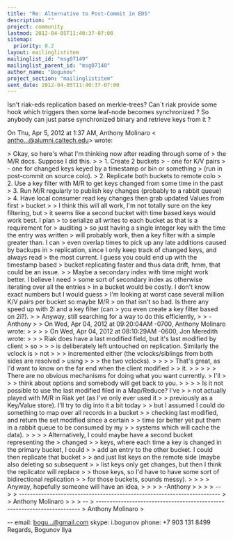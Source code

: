 ```yaml
---
title: "Re: Alternative to Post-Commit in EDS"
description: ""
project: community
lastmod: 2012-04-05T11:40:37-07:00
sitemap:
  priority: 0.2
layout: mailinglistitem
mailinglist_id: "msg07149"
mailinglist_parent_id: "msg07140"
author_name: "Bogunov"
project_section: "mailinglistitem"
sent_date: 2012-04-05T11:40:37-07:00
---
```



Isn't riak-eds replication based on merkle-trees? Can`t riak provide some
hook which triggers then some leaf-node becomes synchronized ? So anybody
can just parse synchronized binary and retrieve keys from it ?

On Thu, Apr 5, 2012 at 1:37 AM, Anthony Molinaro &lt;
antho...@alumni.caltech.edu&gt; wrote:

&gt; Okay, so here's what I'm thinking now after reading through some of
&gt; the M/R docs. Suppose I did this.
&gt;
&gt; 1. Create 2 buckets
&gt; - one for K/V pairs
&gt; - one for changed keys keyed by a timestamp or bin or something
&gt; (run in post-commit on source colo).
&gt; 2. Replicate both buckets to remote colo
&gt; 2. Use a key filter with M/R to get keys changed from some time in the past
&gt; 3. Run M/R regularly to publish key changes (probably to a rabbit queue)
&gt; 4. Have local consumer read key changes then grab updated Values from first
&gt; bucket
&gt;
&gt; I think this will all work, I'm not totally sure on the key filtering, but
&gt; it seems like a second bucket with time based keys would work best. I plan
&gt; to serialize all writes to each bucket as that is a requirement for
&gt; auditing
&gt; so just having a single integer key with the time the entry was written
&gt; will probably work, then a key filter with a simple greater than. I can
&gt; even overlap times to pick up any late additions caused by backups in
&gt; replication, since I only keep track of changed keys, and always read
&gt; the most current. I guess you could end up with the timestamp based
&gt; bucket replicating faster and thus data drift, hmm, that could be an issue.
&gt;
&gt; Maybe a secondary index with time might work better. I believe I need
&gt; some sort of secondary index as otherwise iterating over all the entries
&gt; in a bucket would be costly. I don't know exact numbers but I would guess
&gt; I'm looking at worst case several million K/V pairs per bucket so maybe M/R
&gt; on that isn't so bad. Is there any speed up with 2i and a key filter (can
&gt; you even create a key filter based on 2i?).
&gt;
&gt; Anyway, still searching for a way to do this efficiently,
&gt;
&gt; -Anthony
&gt;
&gt; On Wed, Apr 04, 2012 at 09:20:04AM -0700, Anthony Molinaro wrote:
&gt; &gt;
&gt; &gt; On Wed, Apr 04, 2012 at 08:10:29AM -0600, Jon Meredith wrote:
&gt; &gt; &gt; Riak does have a last modified field, but it's last modified by client
&gt; so
&gt; &gt; &gt; is deliberately left untouched on replication. Similarly the vclock is
&gt; not
&gt; &gt; &gt; incremented either (the vclocks/siblings from both sides are resolved
&gt; using
&gt; &gt; &gt; the two vclocks).
&gt; &gt;
&gt; &gt; That's great, as I'd want to know on the far end when the client modified
&gt; &gt; it.
&gt; &gt;
&gt; &gt; &gt; There are no obvious mechanisms for doing what you want currently.
&gt; I'll
&gt; &gt; &gt; think about options and somebody will get back to you.
&gt; &gt;
&gt; &gt; Is it not possible to use the last modified filed in a Map/Reduce? I've
&gt; &gt; not actually played with M/R in Riak yet (as I've only ever used it
&gt; &gt; previously as a Key/Value store). I'll try to dig into it a bit today
&gt; &gt; but I assumed I could do something to map over all records in a bucket
&gt; &gt; checking last modified, and return the set modified since a certain
&gt; &gt; time (or better yet put them in a rabbit queue to be consumed by my
&gt; &gt; systems which will cache the data).
&gt; &gt;
&gt; &gt; Alternatively, I could maybe have a second bucket representing the
&gt; changed
&gt; &gt; keys, where each time a key is changed in the primary bucket, I could
&gt; &gt; add an entry to the other bucket. I could then replicate that bucket
&gt; &gt; and just list keys on the remote side (maybe also deleting so subsequent
&gt; &gt; list keys only get changes, but then I think the replicator will replace
&gt; &gt; those keys, so I'd have to have some sort of bidirectional replication
&gt; &gt; for those buckets, sounds messy).
&gt; &gt;
&gt; &gt; Anyway, hopefully someone will have an idea,
&gt; &gt;
&gt; &gt; -Anthony
&gt; &gt;
&gt; &gt; --
&gt; &gt; ------------------------------------------------------------------------
&gt; &gt; Anthony Molinaro 
&gt; &gt;
&gt; --
&gt; ------------------------------------------------------------------------
&gt; Anthony Molinaro 
&gt;


-- 
email: bogu...@gmail.com
skype: i.bogunov
phone: +7 903 131 8499
Regards, Bogunov Ilya
